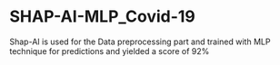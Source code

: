 # SHAP-AI-MLP_Covid-19
Shap-AI is used for the Data preprocessing part and trained with MLP technique for predictions and yielded a score of 92% 

